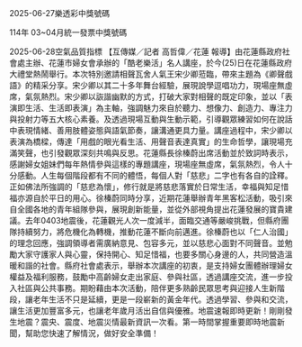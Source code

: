
2025-06-27樂透彩中獎號碼

                                
114年 03~04月統一發票中獎號碼
                             
2025-06-28空氣品質指標
                              【互傳媒／記者 高哲偉／花蓮 報導】由花蓮縣政府社會處主辦、花蓮市婦女會承辦的「酷老樂活」名人講座，於今(25)日在花蓮縣政府大禮堂熱鬧舉行。本次特別邀請相聲瓦舍人氣王宋少卿蒞臨，帶來主題為《卿聲戲語》的精采分享。宋少卿以其二十多年舞台經驗，展現說學逗唱功力，現場座無虛席，氣氛熱烈。宋少卿以詼諧幽默的方式，打破大家對相聲的既定印象，並以「表演即生活、生活即表演」為主軸，強調魅力來自於聽力、想像力、創造力、專注力與投射力等五大核心素養。及透過現場互動與生動示範，引導觀眾練習如何在說話中表現情緒、善用肢體姿態與語氣節奏，讓溝通更具力量。講座過程中，宋少卿以表演為橋樑，傳達「用戲的眼光看生活、用聲音表達真實」的生命哲學，讓現場充滿笑聲，也引發觀眾深刻共鳴與反思。花蓮縣長徐榛蔚出席活動並於致詞時表示，感謝婦女姐妹們每年熱情參與這樣的專題講座，現場座無虛席，氣氛熱烈，令人十分感動。人生每個階段都有不同的體悟，每個人對「慈悲」二字也有各自的詮釋。正如佛法所強調的「慈悲為懷」，修行就是將慈悲落實於日常生活，幸福與知足惜福亦源自於平日的用心。徐榛蔚同時分享，近期花蓮舉辦青年黑客松活動，吸引來自全國各地的青年組隊參與，展現創新能量，並從外部視角提出花蓮發展的寶貴建議。去年0403地震後，花蓮觀光人次一度減半，面臨交通等嚴峻挑戰，但縣府團隊持續努力，將危機化為轉機，推動花蓮不斷向前邁進。徐榛蔚也以「仁人治國」的理念回應，強調領導者需廣納意見、包容多元，並以慈悲心面對不同聲音。並勉勵大家守護家人與心靈，保持開心、知足惜福，也要多關心身邊的人，共同營造溫暖和諧的社會。縣府社會處表示，舉辦本次講座的初衷，是支持婦女團體辦理婦女權益及福利服務，鼓勵中高齡婦女走出家庭、參與社區，透過講座交流，進一步投入社區與公共事務。期盼藉由本次活動，陪伴更多熟齡民眾思考與迎接人生新階段，讓老年生活不只是延續，更是一段嶄新的黃金年代。透過學習、參與和交流，讓生活更加豐富多元，也讓老年歲月活出自信與優雅。地震速報即時更新！剛剛發生地震？震央、震度、地震災情最新資訊一次看。第一時間掌握重要即時地震新聞，幫助您快速了解情況，做好安全準備！

